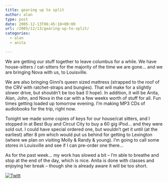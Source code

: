 ```yaml
---
title: gearing up to split
author: alan
type: post
date: 2005-12-13T06:45:18+00:00
url: /2005/12/13/gearing-up-to-split/
categories:
  - alan
  - anita

---
```

We are getting our stuff together to leave columbus for a while. We have house-sitters / cat-sitters for the majority of the time we are gone&#8230; and we are bringing Nova with us, to Louisville.

We are also bringing Ginni&#8217;s queen sized mattress (strapped to the roof of the CRV with ratchet-straps and bungies). That will make for a slightly slower drive, but shouldn&#8217;t be too bad (I hope). In addition, it will be Anita, Alan, John, and Nova in the car with a few weeks worth of stuff for all. Fun times getting loaded up tomorrow evening. I&#8217;m making MP3 CDs of audiobooks for the trip, right now.

Tonight we made some copies of keys for our house/cat sitters, and I stopped in at Best Buy and Circut City to buy a 60 gig iPod&#8230; and they were sold out. I could have special ordered one, but wouldn&#8217;t get it until (at the earliest) after 8 pm which would put us behind for getting to Lexington (where we plan on visiting Molly & Randy & young). I&#8217;m going to call some stores in Louisville and see if I can pre-order one there&#8230;

As for the past week&#8230; my work has slowed a bit &#8211; I&#8217;m able to breathe and stop at the end of the day, which is nice. Anita is done with classes and enjoying her break &#8211; though she is already aware it will be too short.

<div class="twttr_button">
  <a href="http://twitter.com/share?url=https://zeroasterisk.com/2005/12/13/gearing-up-to-split/&text=gearing+up+to+split" target="_blank" title="Click here if you like this article."> <img src="http://zeroasterisk.com/wp-content/plugins/twitter-plugin/images/twitt.gif" alt="Twitt" /> </a>
</div>